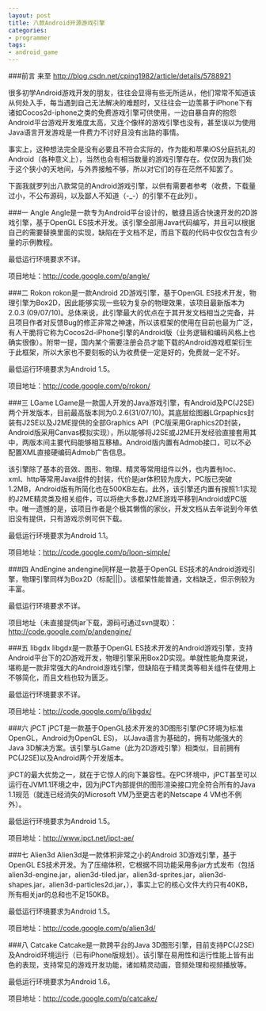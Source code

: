 ```yaml
---
layout: post
title: 八款Android开源游戏引擎
categories:
- programmer
tags:
- android_game
---
```


###前言
来至 http://blog.csdn.net/cping1982/article/details/5788921

很多初学Android游戏开发的朋友，往往会显得有些无所适从，他们常常不知道该从何处入手，每当遇到自己无法解决的难题时，又往往会一边羡慕于iPhone下有诸如Cocos2d-iphone之类的免费游戏引擎可供使用，一边自暴自弃的抱怨Android平台游戏开发难度太高，又连个像样的游戏引擎也没有，甚至误以为使用Java语言开发游戏是一件费力不讨好且没有出路的事情。

事实上，这种想法完全是没有必要且不符合实际的，作为能和苹果iOS分庭抗礼的Android（各种意义上），当然也会有相当数量的游戏引擎存在。仅仅因为我们处于这个狭小的天地间，与外界接触不够，所以对它们的存在茫然不知罢了。

下面我就罗列出八款常见的Android游戏引擎，以供有需要者参考（收费，下载量过小，不公布源码，以及鄙人不知道（-_-）的引擎不在此列）。

###一 Angle
Angle是一款专为Android平台设计的，敏捷且适合快速开发的2D游戏引擎，基于OpenGL ES技术开发。该引擎全部用Java代码编写，并且可以根据自己的需要替换里面的实现，缺陷在于文档不足，而且下载的代码中仅仅包含有少量的示例教程。

最低运行环境要求不详。

项目地址：http://code.google.com/p/angle/ 


###二 Rokon 
rokon是一款Android 2D游戏引擎，基于OpenGL ES技术开发，物理引擎为Box2D，因此能够实现一些较为复杂的物理效果，该项目最新版本为 2.0.3 (09/07/10)。总体来说，此引擎最大的优点在于其开发文档相当之完备，并且项目作者对反馈Bug的修正非常之神速，所以该框架的使用在目前也最为广泛，有人干脆将它称为Cocos2d-iPhone引擎的Android版（业务逻辑和编码风格上也确实很像）。附带一提，国内某个需要注册会员才能下载的Android游戏框架衍生于此框架，所以大家也不要刻板的认为收费便一定是好的，免费就一定不好。

最低运行环境要求为Android 1.5。

项目地址：http://code.google.com/p/rokon/ 


###三 LGame 
LGame是一款国人开发的Java游戏引擎，有Android及PC(J2SE)两个开发版本，目前最高版本同为0.2.6(31/07/10)。其底层绘图器LGrpaphics封装有J2SE以及J2ME提供的全部Graphics API（PC版采用Graphics2D封装，Android版采用Canvas模拟实现），所以能够将J2SE或J2ME开发经验直接套用其中，两版本间主要代码能够相互移植。Android版内置有Admob接口，可以不必配置XML直接硬编码Admob广告信息。

该引擎除了基本的音效、图形、物理、精灵等常用组件以外，也内置有Ioc、xml、http等常用Java组件的封装，代价是jar体积较为庞大，PC版已突破1.2MB，Android版有所简化也在500KB左右。此外，该引擎还内置有按照1:1实现的J2ME精灵类及相关组件，可以将绝大多数J2ME游戏平移到Android或PC版中。唯一遗憾的是，该项目作者是个极其懒惰的家伙，开发文档从去年说到今年依旧没有提供，只有游戏示例可供下载。

最低运行环境要求为Android 1.1。

项目地址：http://code.google.com/p/loon-simple/ 


###四 AndEngine 
andengine同样是一款基于OpenGL ES技术的Android游戏引擎，物理引擎同样为Box2D（标配|||）。该框架性能普通，文档缺乏，但示例较为丰富。

最低运行环境要求不详。

项目地址（未直接提供jar下载，源码可通过svn提取）：http://code.google.com/p/andengine/ 


###五 libgdx 
libgdx是一款基于OpenGL ES技术开发的Android游戏引擎，支持Android平台下的2D游戏开发，物理引擎采用Box2D实现。单就性能角度来说，堪称是一款非常强大的Android游戏引擎，但缺陷在于精灵类等相关组件在使用上不够简化，而且文档也较为匮乏。

最低运行环境要求不详。

项目地址：http://code.google.com/p/libgdx/ 


###六 jPCT 
jPCT是一款基于OpenGL技术开发的3D图形引擎(PC环境为标准OpenGL，Android为OpenGL ES)， 以Java语言为基础的，拥有功能强大的Java 3D解决方案。该引擎与LGame（此为2D游戏引擎）相类似，目前拥有PC(J2SE)以及Android两个开发版本。

jPCT的最大优势之一，就在于它惊人的向下兼容性。在PC环境中，jPCT甚至可以运行在JVM1.1环境之中，因为jPCT内部提供的图形渲染接口完全符合所有的Java 1.1规范（就连已经消失的Microsoft VM乃至更古老的Netscape 4 VM也不例外）。

最低运行环境要求为Android 1.5。

项目地址：http://www.jpct.net/jpct-ae/ 


###七 Alien3d 
Alien3d是一款体积非常之小的Android 3D游戏引擎，基于OpenGL ES技术开发。为了压缩体积，它根据不同功能采用多jar方式发布（包括alien3d-engine.jar，alien3d-tiled.jar，alien3d-sprites.jar，alien3d-shapes.jar，alien3d-particles2d.jar，），事实上它的核心文件大约只有40KB，所有相关jar的总和也不足150KB。

最低运行环境要求为Android 1.5。

项目地址：http://code.google.com/p/alien3d/ 


###八 Catcake 
Catcake是一款跨平台的Java 3D图形引擎，目前支持PC(J2SE)及Android环境运行（已有iPhone版规划）。该引擎在易用性和运行性能上皆有出色的表现，支持常见的游戏开发功能，诸如精灵动画，音频处理和视频播放等。

最低运行环境要求为Android 1.6。

项目地址：http://code.google.com/p/catcake/



